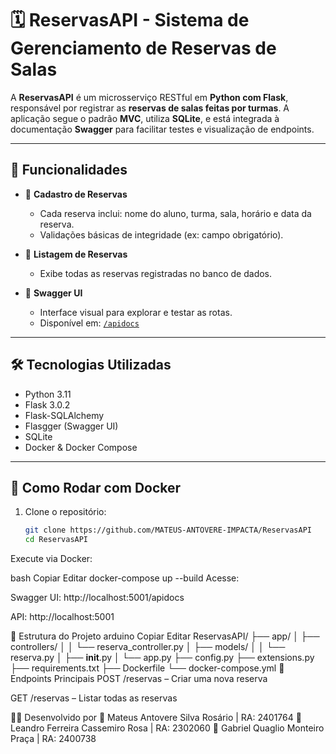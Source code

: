 # 🗓️ ReservasAPI - Sistema de Gerenciamento de Reservas de Salas

A **ReservasAPI** é um microsserviço RESTful em **Python com Flask**, responsável por registrar as **reservas de salas feitas por turmas**. A aplicação segue o padrão **MVC**, utiliza **SQLite**, e está integrada à documentação **Swagger** para facilitar testes e visualização de endpoints.

---

## 🚀 Funcionalidades

- 📝 **Cadastro de Reservas**
  - Cada reserva inclui: nome do aluno, turma, sala, horário e data da reserva.
  - Validações básicas de integridade (ex: campo obrigatório).

- 📄 **Listagem de Reservas**
  - Exibe todas as reservas registradas no banco de dados.

- 🧾 **Swagger UI**
  - Interface visual para explorar e testar as rotas.
  - Disponível em: [`/apidocs`](http://localhost:5001/apidocs)

---

## 🛠️ Tecnologias Utilizadas

- Python 3.11
- Flask 3.0.2
- Flask-SQLAlchemy
- Flasgger (Swagger UI)
- SQLite
- Docker & Docker Compose

---

## 🐳 Como Rodar com Docker

1. Clone o repositório:
   ```bash
   git clone https://github.com/MATEUS-ANTOVERE-IMPACTA/ReservasAPI
   cd ReservasAPI
Execute via Docker:

bash
Copiar
Editar
docker-compose up --build
Acesse:

Swagger UI: http://localhost:5001/apidocs

API: http://localhost:5001

📂 Estrutura do Projeto
arduino
Copiar
Editar
ReservasAPI/
├── app/
│   ├── controllers/
│   │   └── reserva_controller.py
│   ├── models/
│   │   └── reserva.py
│   ├── __init__.py
│   └── app.py
├── config.py
├── extensions.py
├── requirements.txt
├── Dockerfile
└── docker-compose.yml
📡 Endpoints Principais
POST /reservas – Criar uma nova reserva

GET /reservas – Listar todas as reservas

👨‍💻 Desenvolvido por
👤 Mateus Antovere Silva Rosário | RA: 2401764
👤 Leandro Ferreira Cassemiro Rosa | RA: 2302060
👤 Gabriel Quaglio Monteiro Praça | RA: 2400738